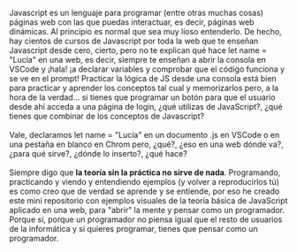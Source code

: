 Javascript es un lenguaje para programar (entre otras muchas cosas) páginas web con las que puedas interactuar, es decir, páginas web dinámicas. Al principio es normal que sea muy lioso entenderlo. De hecho, hay cientos de cursos de Javascript por toda la web que te enseñan Javascript desde cero, cierto, pero no te explican qué hace let name = "Lucía" en una web, es decir, siempre te enseñan a abrir la consola en VSCode y ¡hala! ¡a declarar variables y comprobar que el código funciona y se ve en el prompt! Practicar la lógica de JS desde una consola está bien para practicar y aprender los conceptos tal cual y memorizarlos pero, a la hora de la verdad... si tienes que programar un botón para que el usuario desde ahí acceda a una página de login, ¿qué utilizas de JavaScript?, ¿qué tienes que combinar de los conceptos de Javascript?
<br>
<br>
Vale, declaramos let name = "Lucía" en un documento .js en VSCode o en una pestaña en blanco en Chrom pero, ¿qué?, ¿eso en una web dónde va?, ¿para qué sirve?, ¿dónde lo inserto?, ¿qué hace?
<br>
<br>
Siempre digo que <b>la teoría sin la práctica no sirve de nada</b>. Programando, practicando y viendo y entendiendo ejemplos (y volver a reproducirlos tú) es como creo que de verdad se aprende y se entiende, por eso he creado este mini repositorio con ejemplos visuales de la teoría básica de JavaScript aplicado en una web, para "abrir" la mente y pensar como un programador. Porque sí, porque un programador no piensa igual que el resto de usuarios de la informática y si quieres programar, tienes que pensar como un programador.